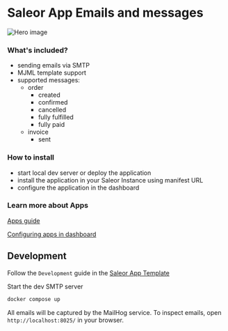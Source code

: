 # Saleor App Emails and messages

![Hero image](https://user-images.githubusercontent.com/249912/71523206-4e45f800-28c8-11ea-84ba-345a9bfc998a.png)

### What's included?

- sending emails via SMTP
- MJML template support
- supported messages:
  - order
    - created
    - confirmed
    - cancelled
    - fully fulfilled
    - fully paid
  - invoice
    - sent

### How to install

- start local dev server or deploy the application
- install the application in your Saleor Instance using manifest URL
- configure the application in the dashboard

### Learn more about Apps

[Apps guide](https://docs.saleor.io/docs/3.x/developer/extending/apps/key-concepts)

[Configuring apps in dashboard](https://docs.saleor.io/docs/3.x/dashboard/apps)

## Development

Follow the `Development` guide in the [Saleor App Template](https://github.com/saleor/saleor-app-template#development)

Start the dev SMTP server

```bash
docker compose up
```

All emails will be captured by the MailHog service. To inspect emails, open `http://localhost:8025/` in your browser.
